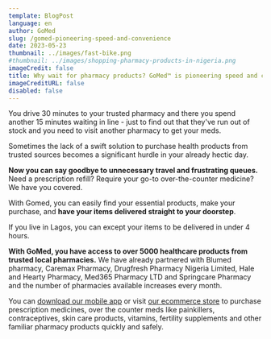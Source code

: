 ```yaml
---
template: BlogPost
language: en
author: GoMed
slug: /gomed-pioneering-speed-and-convenience
date: 2023-05-23
thumbnail: ../images/fast-bike.png
#thumbnail: ../images/shopping-pharmacy-products-in-nigeria.png
imageCredit: false
title: Why wait for pharmacy products? GoMed™ is pioneering speed and convenience in Lagos
imageCreditURL: false
disabled: false
---
```


You drive 30 minutes to your trusted pharmacy and there you spend another 15 minutes waiting in line - just to find out that they've run out of stock and you need to visit another pharmacy to get your meds.

Sometimes the lack of a swift solution to purchase health products from trusted sources becomes a significant hurdle in your already hectic day.

**Now you can say goodbye to unnecessary travel and frustrating queues.** Need a prescription refill? Require your go-to over-the-counter medicine? We have you covered.

With Gomed, you can easily find your essential products, make your purchase, and **have your items delivered straight to your doorstep**. 

If you live in Lagos, you can except your items to be delivered in under 4 hours.

**With GoMed, you have access to over 5000 healthcare products from trusted local pharmacies.** We have already partnered with Blumed pharmacy, Caremax Pharmacy, Drugfresh Pharmacy Nigeria Limited, Hale and Hearty Pharmacy, Med365 Pharmacy LTD and Springcare Pharmacy and the number of pharmacies available increases every month. 

You can  [download our mobile app](https://play.google.com/store/apps/details?id=com.GoMed.android) or visit [our ecommerce store](https://www.gomed.ng) to purchase prescription medicines, over the counter meds like painkillers, contraceptives, skin care products, vitamins, fertility supplements and other familiar pharmacy products quickly and safely.